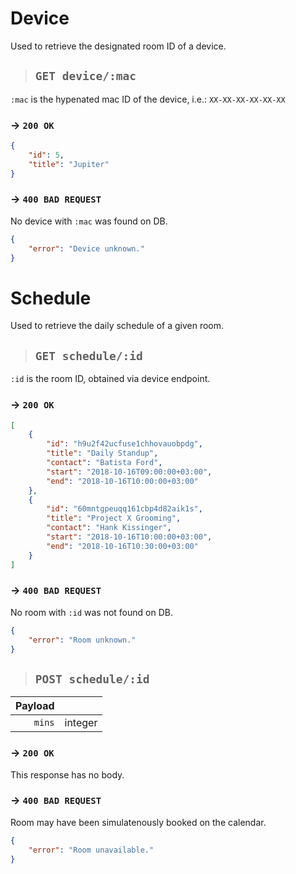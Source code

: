 # Device

Used to retrieve the designated room ID of a device.

> ##  `GET device/:mac`

`:mac` is the hypenated mac ID of the device, i.e.: `XX-XX-XX-XX-XX-XX`

### → `200 OK`

```json
{
    "id": 5,
    "title": "Jupiter"
}
```

### → `400 BAD REQUEST`

No device with `:mac` was found on DB.

```json
{
    "error": "Device unknown."
}
```

# Schedule

Used to retrieve the daily schedule of a given room.

> ## `GET schedule/:id`

`:id` is the room ID, obtained via device endpoint.

### → `200 OK`

```json
[
    {
        "id": "h9u2f42ucfuse1chhovauobpdg",
        "title": "Daily Standup",
        "contact": "Batista Ford",
        "start": "2018-10-16T09:00:00+03:00",
        "end": "2018-10-16T10:00:00+03:00"
    },
    {
        "id": "60mntgpeuqq161cbp4d82aik1s",
        "title": "Project X Grooming",
        "contact": "Hank Kissinger",
        "start": "2018-10-16T10:00:00+03:00",
        "end": "2018-10-16T10:30:00+03:00"
    }
]
```

### → `400 BAD REQUEST`

No room with `:id` was not found on DB.

```json
{
    "error": "Room unknown."
}
```

> ## `POST schedule/:id`

| Payload | |
| ---: | :--- |
| `mins` | integer |

### → `200 OK`

This response has no body.

### → `400 BAD REQUEST`

Room may have been simulatenously booked on the calendar.

```json
{
    "error": "Room unavailable."
}
```